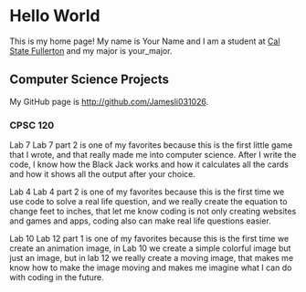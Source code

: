 # Hello World

This is my home page! My name is Your Name and I am a student at [Cal State Fullerton](http://www.fullerton.edu/) and my major is your_major.

## Computer Science Projects

My GitHub page is http://github.com/Jamesli031026.

### CPSC 120

Lab 7
Lab 7 part 2 is one of my favorites because this is the first little game that I wrote, and that really made me into computer science. After I write the code, I know how the Black Jack works and how it calculates all the cards and how it shows all the output after your choice.

Lab 4
Lab 4 part 2 is one of my favorites because this is the first time we use code to solve a real life question, and we really create the equation to change feet to inches, that let me know coding is not only creating websites and games and apps, coding also can make real life questions easier.

Lab 10
Lab 12 part 1 is one of my favorites because this is the first time we create an animation image, in Lab 10 we create a simple colorful image but just an image, but in lab 12 we really create a moving image, that makes me know how to make the image moving and makes me imagine what I can do with coding in the future.
